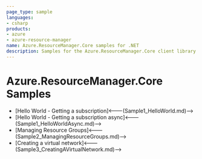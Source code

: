 ```yaml
---
page_type: sample
languages:
- csharp
products:
- azure
- azure-resource-manager
name: Azure.ResourceManager.Core samples for .NET
description: Samples for the Azure.ResourceManager.Core client library
---
```


# Azure.ResourceManager.Core Samples

- [Hello World - Getting a subscription]<---(Sample1_HelloWorld.md)-->
- [Hello World - Getting a subscription async]<---(Sample1_HelloWorldAsync.md)-->
- [Managing Resource Groups]<---(Sample2_ManagingResourceGroups.md)-->
- [Creating a virtual network]<---(Sample3_CreatingAVirtualNetwork.md)-->
